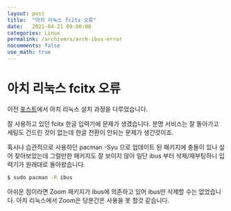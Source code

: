 ```yaml
---
layout: post
title:  "아치 리눅스 fcitx 오류"
date:   2021-04-21 09:00:00
categories: Linux
permalink: /archivers/arch-ibus-error
nocomments: false
use_math: true 
---
```


# 아치 리눅스 fcitx 오류

이전 [포스트](https://sjoon-oh.github.io/archivers/arch-installation)에서 아치 리눅스 설치 과정을 다루었습니다. 

잘 사용하고 있던 fcitx 한글 입력기에 문제가 생겼습니다. 분명 서비스는 잘 돌아가고 세팅도 건드린 것이 없는데 한글 전환이 안되는 문제가 생긴것이죠. 

<!--more-->

혹시나 습관적으로 사용하던 pacman -Syu 으로 업데이트 된 패키지에 충돌이 있나 싶어 찾아보았는데 그럴만한 패키지도 잘 보이지 않아 일단 ibus 부터 삭제/재부팅하니 입력기가 원래대로 돌아왔습니다.

```bash
$ sudo pacman -R ibus
```

아쉬운 점이라면 Zoom 패키지가 ibus에 의존하고 있어 ibus만 삭제할 수는 없었습니다. 아치 리눅스에서 Zoom은 당분간은 사용을 못 할것 같습니다.


